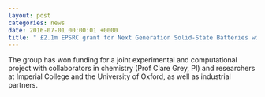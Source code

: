 ```yaml
---
layout: post
categories: news
date: 2016-07-01 00:00:01 +0000
title: " £2.1m EPSRC grant for Next Generation Solid-State Batteries with collaborators"
---
```


 The group has won funding for a joint experimental and computational project with collaborators in chemistry (Prof Clare Grey, PI) and researchers at Imperial College and the University of Oxford, as well as industrial partners.

